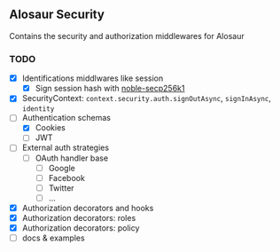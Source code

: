 ## Alosaur Security

Contains the security and authorization middlewares for Alosaur

### TODO

- [x] Identifications middlwares like session
  - [x] Sign session hash with [noble-secp256k1](https://github.com/paulmillr/noble-secp256k1)
- [x]  SecurityContext: `context.security.auth.signOutAsync`, `signInAsync`, `identity`
- [ ] Authentication schemas
  - [x] Cookies
  - [ ] JWT
- [ ] External auth strategies
  - [ ] OAuth handler base
      - [ ] Google
      - [ ] Facebook
      - [ ] Twitter
      - [ ] ...
- [x] Authorization decorators and hooks
- [x] Authorization decorators: roles
- [x] Authorization decorators: policy
- [ ] docs & examples
